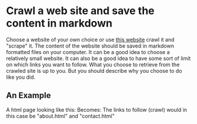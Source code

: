 # Crawl a web site and save the content in markdown
 Choose a website of your own choice or use [this website](https://clbokea.github.io/exam/index.html) crawl it and "scrape" it.
 The content of the website should be saved in markdown formatted files on your computer.
 It can be a good idea to choose a relatively small website.
 It can also be a good idea to have some sort of limit on which links you want to follow. 
 What you choose to retrieve from the crawled site is up to you. But you should describe why you choose to do like you did.
 ## An Example
 A html page looking like this:
 Becomes:
 The links to follow (crawl) would in this case be "about.html" and "contact.html"
